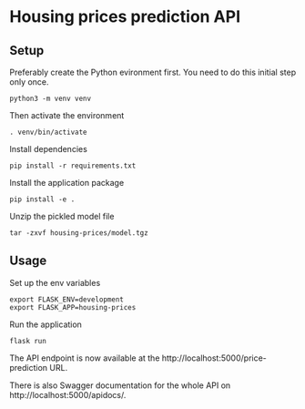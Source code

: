 # Housing prices prediction API

## Setup

Preferably create the Python evironment first. You need to do this initial step only once.
```
python3 -m venv venv
```

Then activate the environment
```
. venv/bin/activate
```

Install dependencies
```
pip install -r requirements.txt
```

Install the application package
```
pip install -e .
```

Unzip the pickled model file
```
tar -zxvf housing-prices/model.tgz
```


## Usage
Set up the env variables
```
export FLASK_ENV=development
export FLASK_APP=housing-prices
```

Run the application
```
flask run
```

The API endpoint is now available at the http://localhost:5000/price-prediction URL.

There is also Swagger documentation for the whole API on http://localhost:5000/apidocs/.